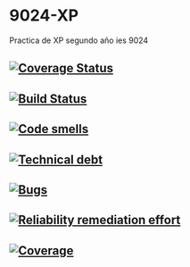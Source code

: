 # 9024-XP
Practica de XP segundo año ies 9024
## [![Coverage Status](https://coveralls.io/repos/github/leonardxfce/9024-XP/badge.svg?branch=master)](https://coveralls.io/github/leonardxfce/9024-XP?branch=master)
## [![Build Status](https://travis-ci.org/leonardxfce/9024-XP.svg?branch=master)](https://travis-ci.org/leonardxfce/9024-XP)
## [![Code smells](https://sonarcloud.io/api/badges/measure?key=9024-XP&metric=code_smells)](https://sonarcloud.io/component_measures?id=9024-XP&metric=code_smells)
## [![Technical debt](https://sonarcloud.io/api/badges/measure?key=9024-XP&metric=sqale_index)](https://sonarcloud.io/component_measures?id=9024-XP&metric=sqale_index)
## [![Bugs](https://sonarcloud.io/api/badges/measure?key=9024-XP&metric=bugs)](https://sonarcloud.io/component_measures?id=9024-XP&metric=bugs)
## [![Reliability remediation effort](https://sonarcloud.io/api/badges/measure?key=9024-XP&metric=reliability_remediation_effort)](https://sonarcloud.io/component_measures?id=9024-XP&metric=reliability_remediation_effort)
## [![Coverage](https://sonarcloud.io/api/badges/measure?key=9024-XP&metric=coverage)](https://sonarcloud.io/component_measures?id=9024-XP&metric=coverage)